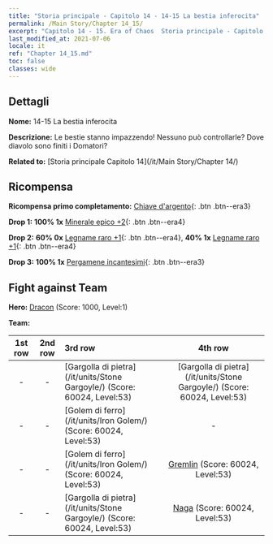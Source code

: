 ```yaml
---
title: "Storia principale - Capitolo 14 - 14-15 La bestia inferocita"
permalink: /Main Story/Chapter 14_15/
excerpt: "Capitolo 14 - 15. Era of Chaos  Storia principale - Capitolo 14_15. 14-15 La bestia inferocita"
last_modified_at: 2021-07-06
locale: it
ref: "Chapter 14_15.md"
toc: false
classes: wide
---
```


## Dettagli

 **Nome:** 14-15 La bestia inferocita

 **Descrizione:** Le bestie stanno impazzendo! Nessuno può controllarle? Dove diavolo sono finiti i Domatori?

 **Related to:** [Storia principale Capitolo 14](/it/Main Story/Chapter 14/)

## Ricompensa

 **Ricompensa primo completamento:** [Chiave d'argento](/ItemsIT/con_693/){: .btn .btn--era3}

 **Drop 1:** **100% 1x** [Minerale epico +2](/ItemsIT/mat_47/){: .btn .btn--era4}

 **Drop 2:** **60% 0x** [Legname raro +1](/ItemsIT/mat_41/){: .btn .btn--era4}, **40% 1x** [Legname raro +1](/ItemsIT/mat_41/){: .btn .btn--era4}

 **Drop 3:** **100% 1x** [Pergamene incantesimi](/ItemsIT/con_694/){: .btn .btn--era3}


## Fight against Team
 **Hero:** [Dracon](/it/heroes/Dracon/) (Score: 1000, Level:1)

 **Team:**


  | 1st row | 2nd row | 3rd row | 4th row |
  |:----:|:----:|:----|:----:|
  | - | - | [Gargolla di pietra](/it/units/Stone Gargoyle/) (Score: 60024, Level:53)  | [Gargolla di pietra](/it/units/Stone Gargoyle/) (Score: 60024, Level:53)  |
  | - | - | [Golem di ferro](/it/units/Iron Golem/) (Score: 60024, Level:53)  | - |
  | - | - | [Golem di ferro](/it/units/Iron Golem/) (Score: 60024, Level:53)  | [Gremlin](/it/units/Gremlin/) (Score: 60024, Level:53)  |
  | - | - | [Gargolla di pietra](/it/units/Stone Gargoyle/) (Score: 60024, Level:53)  | [Naga](/it/units/Naga/) (Score: 60024, Level:53)  |


